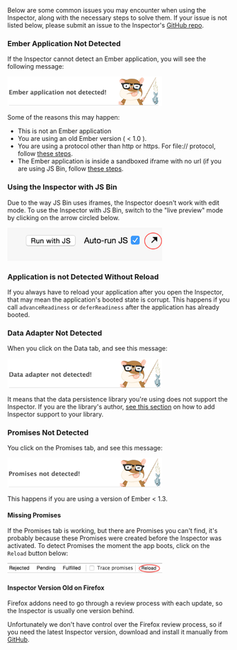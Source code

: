 Below are some common issues you may encounter when using the Inspector, along with the necessary steps to solve them. If your issue is not listed below, please submit an issue to the Inspector's [GitHub repo](https://github.com/emberjs/ember-inspector).

### Ember Application Not Detected

If the Inspector cannot detect an Ember application, you will see the following message:

<img
src="../../images/guides/ember-inspector/troubleshooting-application-not-detected.png" width="350" />

Some of the reasons this may happen:

- This is not an Ember application
- You are using an old Ember version ( < 1.0 ).
- You are using a protocol other than http or https. For file:// protocol, follow [these steps](../installation/#toc_file-protocol).
- The Ember application is inside a sandboxed iframe with no url (if you are using JS Bin, follow [these steps](#toc_using-the-inspector-with-js-bin).

### Using the Inspector with JS Bin

Due to the way JS Bin uses iframes, the Inspector doesn't work with edit mode. To use the Inspector with JS Bin, switch to the "live preview" mode by clicking on the arrow circled below.

<img src="../../images/guides/ember-inspector/troubleshooting-jsbin.png" width="350" />

### Application is not Detected Without Reload

If you always have to reload your application after you open the Inspector, that may mean the application's booted state is corrupt. This happens if you call `advanceReadiness` or `deferReadiness` after the application has already booted.

### Data Adapter Not Detected

When you click on the Data tab, and see this message:

<img src="../../images/guides/ember-inspector/troubleshooting-data-adapter.png" width="350" />

It means that the data persistence library you're using does not support the Inspector. If you are the library's author, [see this section](../data/#toc_building-a-data-custom-adapter) on how to add Inspector support to your library.

### Promises Not Detected

You click on the Promises tab, and see this message:

<img src="../../images/guides/ember-inspector/troubleshooting-promises-not-detected.png" width="350" />

This happens if you are using a version of Ember < 1.3.

#### Missing Promises

If the Promises tab is working, but there are Promises you can't find, it's probably because these Promises were created before the Inspector was activated. To detect Promises the moment the app boots, click on the `Reload` button below:

<img src="../../images/guides/ember-inspector/troubleshooting-promises-toolbar.png" width="350" />

#### Inspector Version Old on Firefox

Firefox addons need to go through a review process with each update, so the Inspector is usually one version behind.

Unfortunately we don't have control over the Firefox review process, so if you need the latest Inspector version, download and install it manually from [GitHub](https://github.com/emberjs/ember-inspector).